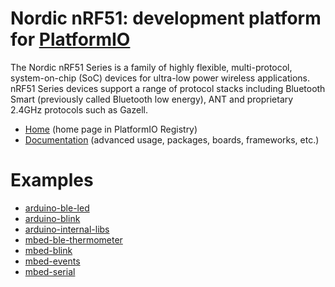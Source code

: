 
# Nordic nRF51: development platform for [PlatformIO](https://platformio.org)

The Nordic nRF51 Series is a family of highly flexible, multi-protocol, system-on-chip (SoC) devices for ultra-low power wireless applications. nRF51 Series devices support a range of protocol stacks including Bluetooth Smart (previously called Bluetooth low energy), ANT and proprietary 2.4GHz protocols such as Gazell.

* [Home](https://platformio.org/platforms/nordicnrf51) (home page in PlatformIO Registry)
* [Documentation](https://docs.platformio.org/page/platforms/nordicnrf51.html) (advanced usage, packages, boards, frameworks, etc.)

# Examples

* [arduino-ble-led](https://github.com/platformio/platform-nordicnrf51/tree/master/examples/arduino-ble-led)
* [arduino-blink](https://github.com/platformio/platform-nordicnrf51/tree/master/examples/arduino-blink)
* [arduino-internal-libs](https://github.com/platformio/platform-nordicnrf51/tree/master/examples/arduino-internal-libs)
* [mbed-ble-thermometer](https://github.com/platformio/platform-nordicnrf51/tree/master/examples/mbed-ble-thermometer)
* [mbed-blink](https://github.com/platformio/platform-nordicnrf51/tree/master/examples/mbed-blink)
* [mbed-events](https://github.com/platformio/platform-nordicnrf51/tree/master/examples/mbed-events)
* [mbed-serial](https://github.com/platformio/platform-nordicnrf51/tree/master/examples/mbed-serial)
